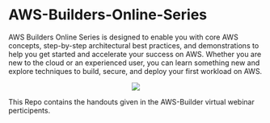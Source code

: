 # AWS-Builders-Online-Series
AWS Builders Online Series is designed to enable you with core AWS concepts, step-by-step architectural best practices, and demonstrations to help you get started and accelerate your success on AWS. Whether you are new to the cloud or an experienced user, you can learn something new and explore techniques to build, secure, and deploy your first workload on AWS.

<p align="center">
  <img src="https://miro.medium.com/max/1364/0*2ui893KAwAT_F9wz.gif">
</p>

This Repo contains the handouts given in the AWS-Builder virtual webinar perticipents.
